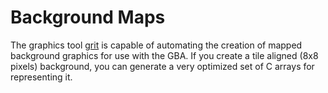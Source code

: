 # Background Maps

The graphics tool [grit](https://github.com/devkitPro/grit) is capable of automating the creation of mapped background graphics for use with the GBA. If you create a tile aligned (8x8 pixels) background, you can generate a very optimized set of C arrays for representing it.